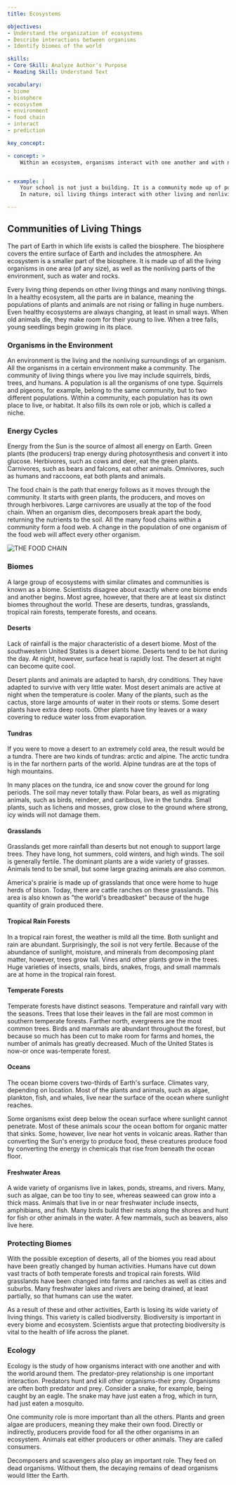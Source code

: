 ```yaml
---
title: Ecosystems

objectives:
- Understand the organization of ecosystems
- Describe interactions between organisms
- Identify biomes of the world

skills:
- Core Skill: Analyze Author's Purpose
- Reading Skill: Understand Text

vocabulary:
- biome
- biosphere
- ecosystem
- environment
- food chain
- interact
- prediction

key_concept:

- concept: >
    Within an ecosystem, organisms interact with one another and with nonliving things in their environment.


- example: |
    Your school is not just a building. It is a community mode up of populations such as teachers, students, and custodians, oil of whom interact with each other. When you interact with someone, you act in close personal relationship with that person. You hove on effect on each other. A population also interacts with nonliving things. Each population at your school hos a role in making the school successful.
    In nature, oil living things interact with other living and nonliving things in their environment.

---
```


## Communities of Living Things

The part of Earth in which life exists is called the biosphere. The biosphere covers the entire surface of Earth and includes the atmosphere. An ecosystem is a smaller part of the biosphere. It is made up of all the living organisms in one area (of any size), as well as the nonliving parts of the environment, such as water and rocks.

Every living thing depends on other living things and many nonliving things. In a healthy ecosystem, all the parts are in balance, meaning the populations of plants and animals are not rising or falling in huge numbers. Even healthy ecosystems are always changing, at least in small ways. When old animals die, they make room for their young to live. When a tree falls, young seedlings begin growing in its place.

### Organisms in the Environment

An environment is the living and the nonliving surroundings of an organism. All the organisms in a certain environment make a community. The community of living things where you live may include squirrels, birds, trees, and humans. A population is all the organisms of one type. Squirrels and pigeons, for example, belong to the same community, but to two different populations. Within a community, each population has its own place to live, or habitat. It also fills its own role or job, which is called a niche.

### Energy Cycles

Energy from the Sun is the source of almost all energy on Earth. Green plants (the producers) trap energy during photosynthesis and convert it into glucose. Herbivores, such as cows and deer, eat the green plants. Carnivores, such as bears and falcons, eat other animals. Omnivores, such as humans and raccoons, eat both plants and animals.

The food chain is the path that energy follows as it moves through the community. It starts with green plants, the producers, and moves on through herbivores. Large carnivores are usually at the top of the food chain. When an organism dies, decomposers break apart the body, returning the nutrients to the soil. All the many food chains within a community form a food web. A change in the population of one organism of the food web will affect every other organism.

![THE FOOD CHAIN]()

### Biomes

A large group of ecosystems with similar climates and communities is known as a biome. Scientists disagree about exactly where one biome ends and another begins. Most agree, however, that there are at least six distinct biomes throughout the world. These are deserts, tundras, grasslands, tropical rain forests, temperate forests, and oceans.

#### Deserts

Lack of rainfall is the major characteristic of a desert biome. Most of the southwestern United States is a desert biome. Deserts tend to be hot during the day. At night, however, surface heat is rapidly lost. The desert at night can become quite cool.

Desert plants and animals are adapted to harsh, dry conditions. They have adapted to survive with very little water. Most desert animals are active at night when the temperature is cooler. Many of the plants, such as the cactus, store large amounts of water in their roots or stems. Some desert plants have extra deep roots. Other plants have tiny leaves or a waxy covering to reduce water loss from evaporation.

#### Tundras

If you were to move a desert to an extremely cold area, the result would be a tundra. There are two kinds of tundras: arctic and alpine. The arctic tundra is in the far northern parts of the world. Alpine tundras are at the tops of high mountains.

In many places on the tundra, ice and snow cover the ground for long periods. The soil may never totally thaw. Polar bears, as well as migrating animals, such as birds, reindeer, and caribous, live in the tundra. Small plants, such as lichens and mosses, grow close to the ground where strong, icy winds will not damage them.

#### Grasslands

Grasslands get more rainfall than deserts but not enough to support large trees. They have long, hot summers, cold winters, and high winds. The soil is generally fertile. The dominant plants are a wide variety of grasses. Animals tend to be small, but some large grazing animals are also common.

America's prairie is made up of grasslands that once were home to huge herds of bison. Today, there are cattle ranches on these grasslands. This area is also known as "the world's breadbasket" because of the huge quantity of grain produced there.

#### Tropical Rain Forests

In a tropical rain forest, the weather is mild all the time. Both sunlight and rain are abundant. Surprisingly, the soil is not very fertile. Because of the abundance of sunlight, moisture, and minerals from decomposing plant matter, however, trees grow tall. Vines and other plants grow in the trees. Huge varieties of insects, snails, birds, snakes, frogs, and small mammals are at home in the tropical rain forest.

#### Temperate Forests

Temperate forests have distinct seasons. Temperature and rainfall vary with the seasons. Trees that lose their leaves in the fall are most common in southern temperate forests. Farther north, evergreens are the most common trees. Birds and mammals are abundant throughout the forest, but because so much has been cut to make room for farms and homes, the number of animals has greatly decreased. Much of the United States is now-or once was-temperate forest.

#### Oceans

The ocean biome covers two-thirds of Earth's surface. Climates vary, depending on location. Most of the plants and animals, such as algae, plankton, fish, and whales, live near the surface of the ocean where sunlight reaches.

Some organisms exist deep below the ocean surface where sunlight cannot penetrate. Most of these animals scour the ocean bottom for organic matter that sinks. Some, however, live near hot vents in volcanic areas. Rather than converting the Sun's energy to produce food, these creatures produce food by converting the energy in chemicals that rise from beneath the ocean floor.

#### Freshwater Areas

A wide variety of organisms live in lakes, ponds, streams, and rivers. Many, such as algae, can be too tiny to see, whereas seaweed can grow into a thick mass. Animals that live in or near freshwater include insects, amphibians, and fish. Many birds build their nests along the shores and hunt for fish or other animals in the water. A few mammals, such as beavers, also live here.

### Protecting Biomes

With the possible exception of deserts, all of the biomes you read about have been greatly changed by human activities. Humans have cut down vast tracts of both temperate forests and tropical rain forests. Wild grasslands have been changed into farms and ranches as well as cities and suburbs. Many freshwater lakes and rivers are being drained, at least partially, so that humans can use the water.

As a result of these and other activities, Earth is losing its wide variety of living things. This variety is called biodiversity. Biodiversity is important in every biome and ecosystem. Scientists argue that protecting biodiversity is vital to the health of life across the planet.

### Ecology

Ecology is the study of how organisms interact with one another and with the world around them. The predator-prey relationship is one important interaction. Predators hunt and kill other organisms-their prey. Organisms are often both predator and prey. Consider a snake, for example, being caught by an eagle. The snake may have just eaten a frog, which in turn, had just eaten a mosquito.

One community role is more important than all the others. Plants and green algae are producers, meaning they make their own food. Directly or indirectly, producers provide food for all the other organisms in an ecosystem. Animals eat either producers or other animals. They are called consumers.

Decomposers and scavengers also play an important role. They feed on dead organisms. Without them, the decaying remains of dead organisms would litter the Earth. 